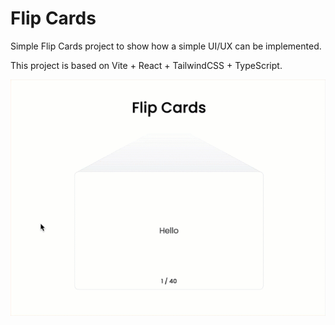 # Flip Cards

Simple Flip Cards project to show how a simple UI/UX can be implemented.

This project is based on Vite + React + TailwindCSS + TypeScript.

![/flipcards.gif](/flipcards.gif)

